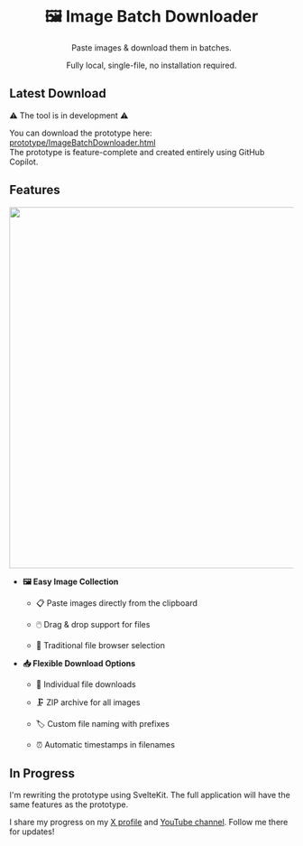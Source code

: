 <div align="center">

# 🖼️ Image Batch Downloader

Paste images & download them in batches.

Fully local, single-file, no installation required.

</div>

## Latest Download

⚠️ The tool is in development ⚠️

You can download the prototype here: [prototype/ImageBatchDownloader.html](prototype/ImageBatchDownloader.html)
<br>
The prototype is feature-complete and created entirely using GitHub Copilot.

## Features

<div align="center">
    <img src="https://github.com/user-attachments/assets/4c631ae8-8e32-4573-8d52-c4f845429414" width="640">
</div>

- **🖼️ Easy Image Collection**
    - 📋 Paste images directly from the clipboard

    - 🖱️ Drag & drop support for files
    - 📂 Traditional file browser selection

- **📥 Flexible Download Options**
    - 📄 Individual file downloads

    - 🗜️ ZIP archive for all images
    - 🏷️ Custom file naming with prefixes
    - ⏰ Automatic timestamps in filenames

## In Progress

I'm rewriting the prototype using SvelteKit. The full application will have the same features as the prototype.

I share my progress on my [X profile](https://x.com/DemetriusZhomir) and [YouTube channel](https://www.youtube.com/@DemetriusZhomir). Follow me there for updates!
